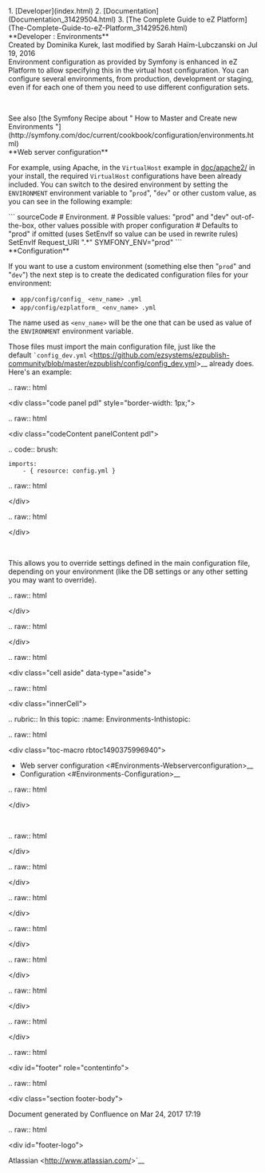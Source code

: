 <div id="page">
<div id="main" class="aui-page-panel">
<div id="main-header">
<div id="breadcrumb-section">
1.  [Developer](index.html)
2.  [Documentation](Documentation_31429504.html)
3.  [The Complete Guide to eZ Platform](The-Complete-Guide-to-eZ-Platform_31429526.html)

</div>
**Developer : Environments**

</div>
<div id="content" class="view">
<div class="page-metadata">
Created by Dominika Kurek, last modified by Sarah Haïm-Lubczanski on Jul 19, 2016

</div>
<div id="main-content" class="wiki-content group">
<div class="contentLayout2">
<div class="columnLayout two-right-sidebar"
data-layout="two-right-sidebar">
<div class="cell normal" data-type="normal">
<div class="innerCell">
Environment configuration as provided by Symfony is enhanced in eZ Platform to allow specifying this in the virtual host configuration.
You can configure several environments, from production, development or staging, even if for each one of them you need to use different configuration sets.

 

<div
class="confluence-information-macro confluence-information-macro-information">
<div class="confluence-information-macro-body">
See also [the Symfony Recipe about " How to Master and Create new Environments "](http://symfony.com/doc/current/cookbook/configuration/environments.html)

</div>
</div>
**Web server configuration**

For example, using Apache, in the `VirtualHost` example in [doc/apache2/](https://github.com/ezsystems/ezplatform/tree/master/doc/apache2) in your install, the required `VirtualHost` configurations have been already included. You can switch to the desired environment by setting the `ENVIRONMENT` environment variable to "`prod`", "`dev`" or other custom value, as you can see in the following example:

<div class="code panel pdl" style="border-width: 1px;">
<div class="codeContent panelContent pdl">
``` sourceCode
# Environment.
# Possible values: "prod" and "dev" out-of-the-box, other values possible with proper configuration
# Defaults to "prod" if omitted (uses SetEnvIf so value can be used in rewrite rules)
SetEnvIf Request_URI ".*" SYMFONY_ENV="prod"
```

</div>
</div>
**Configuration**

If you want to use a custom environment (something else then "`prod`" and "`dev`") the next step is to create the dedicated configuration files for your environment:

-   `app/config/config_ <env_name> .yml`
-   `app/config/ezplatform_ <env_name> .yml`

The name used as `<env_name>` will be the one that can be used as value of the `ENVIRONMENT` environment variable.

Those files must import the main configuration file, just like the default `` `config_dev.yml `` &lt;<https://github.com/ezsystems/ezpublish-community/blob/master/ezpublish/config/config_dev.yml>&gt;\_\_
already does. Here's an example:

.. raw:: html

   &lt;div class="code panel pdl" style="border-width: 1px;"&gt;

.. raw:: html

   &lt;div class="codeContent panelContent pdl"&gt;

.. code:: brush:

    imports:
        - { resource: config.yml }

.. raw:: html

   &lt;/div&gt;

.. raw:: html

   &lt;/div&gt;

 

This allows you to override settings defined in the main configuration
file, depending on your environment (like the DB settings or any other
setting you may want to override).

.. raw:: html

   &lt;/div&gt;

.. raw:: html

   &lt;/div&gt;

.. raw:: html

   &lt;div class="cell aside" data-type="aside"&gt;

.. raw:: html

   &lt;div class="innerCell"&gt;

.. rubric:: In this topic:
   :name: Environments-Inthistopic:

.. raw:: html

   &lt;div class="toc-macro rbtoc1490375996940"&gt;

-  Web server configuration &lt;\#Environments-Webserverconfiguration&gt;\_\_
-  Configuration &lt;\#Environments-Configuration&gt;\_\_

.. raw:: html

   &lt;/div&gt;

 

.. raw:: html

   &lt;/div&gt;

.. raw:: html

   &lt;/div&gt;

.. raw:: html

   &lt;/div&gt;

.. raw:: html

   &lt;/div&gt;

.. raw:: html

   &lt;/div&gt;

.. raw:: html

   &lt;/div&gt;

.. raw:: html

   &lt;/div&gt;

.. raw:: html

   &lt;div id="footer" role="contentinfo"&gt;

.. raw:: html

   &lt;div class="section footer-body"&gt;

Document generated by Confluence on Mar 24, 2017 17:19

.. raw:: html

   &lt;div id="footer-logo"&gt;

Atlassian &lt;<http://www.atlassian.com/>&gt;\`\_\_

</div>
</div>
</div>
</div>

